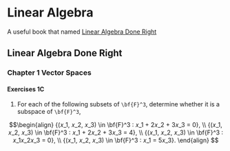 # Linear Algebra
A useful book that named [Linear Algebra Done Right](https://linear.axler.net/)

## Linear Algebra Done Right
### Chapter 1 Vector Spaces
#### Exercises 1C
1. For each of the following subsets of ``\bf{F}^3``, determine whether it is a subspace of ``\bf{F}^3``,

```math
\begin{align}
    {(𝑥_1, 𝑥_2, 𝑥_3)  \in  \bf{F}^3 ∶ 𝑥_1 + 2𝑥_2 + 3𝑥_3 = 0}, \\
    {(𝑥_1, 𝑥_2, 𝑥_3)  \in  \bf{F}^3 ∶ 𝑥_1 + 2𝑥_2 + 3𝑥_3 = 4}, \\
    {(𝑥_1, 𝑥_2, 𝑥_3)  \in  \bf{F}^3 ∶ 𝑥_1𝑥_2𝑥_3 = 0}, \\
    {(𝑥_1, 𝑥_2, 𝑥_3)  \in  \bf{F}^3 ∶ 𝑥_1 = 5𝑥_3}.
\end{align} 
```
